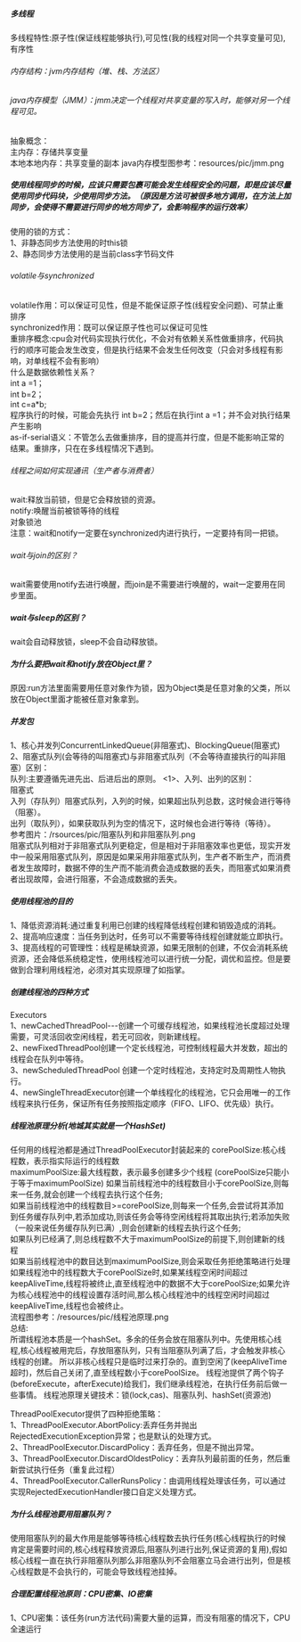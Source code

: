 ##### 多线程
多线程特性:原子性(保证线程能够执行),可见性(我的线程对同一个共享变量可见),有序性
###### 内存结构：jvm内存结构（堆、栈、方法区）
###### java内存模型（JMM）：jmm决定一个线程对共享变量的写入时，能够对另一个线程可见。
抽象概念：    
主内存：存储共享变量    
本地本地内存：共享变量的副本
java内存模型图参考：resources/pic/jmm.png

##### 使用线程同步的时候，应该只需要包裹可能会发生线程安全的问题，即是应该尽量使用同步代码块，少使用同步方法。（原因是方法可被很多地方调用，在方法上加同步，会使得不需要进行同步的地方同步了，会影响程序的运行效率）
使用的锁的方式：   
1、非静态同步方法使用的时this锁   
2、静态同步方法使用的是当前class字节码文件     
###### volatile与synchronized
volatile作用：可以保证可见性，但是不能保证原子性(线程安全问题)、可禁止重排序   
synchronized作用：既可以保证原子性也可以保证可见性    
重排序概念:cpu会对代码实现执行优化，不会对有依赖关系性做重排序，代码执行的顺序可能会发生改变，但是执行结果不会发生任何改变（只会对多线程有影响，对单线程不会有影响）    
什么是数据依赖性关系？  
int a =1；   
int b=2；    
int c=a*b;   
程序执行的时候，可能会先执行 int b=2；然后在执行int a =1；并不会对执行结果产生影响  
as-if-serial语义：不管怎么去做重排序，目的提高并行度，但是不能影响正常的结果。重排序，只在在多线程情况下遇到。    
###### 线程之间如何实现通讯（生产者与消费者）
wait:释放当前锁，但是它会释放锁的资源。    
notify:唤醒当前被锁等待的线程  
对象锁池   
注意：wait和notify一定要在synchronized内进行执行，一定要持有同一把锁。   
###### wait与join的区别？
wait需要使用notify去进行唤醒，而join是不需要进行唤醒的，wait一定要用在同步里面。
##### wait与sleep的区别？
wait会自动释放锁，sleep不会自动释放锁。
##### 为什么要把wait和notify放在Object里？
原因:run方法里面需要用任意对象作为锁，因为Object类是任意对象的父类，所以放在Object里面才能被任意对象拿到。   
##### 并发包
1、核心并发列ConcurrentLinkedQueue(非阻塞式)、BlockingQueue(阻塞式)   
2、阻塞式队列(会等待的叫阻塞式)与非阻塞式队列（不会等待直接执行的叫非阻塞）区别：   
队列:主要遵循先进先出、后进后出的原则。
<1>、入列、出列的区别：   
阻塞式      
入列（存队列）阻塞式队列，入列的时候，如果超出队列总数，这时候会进行等待（阻塞）。   
出列（取队列），如果获取队列为空的情况下，这时候也会进行等待（等待）。  
参考图片：/rsources/pic/阻塞队列和非阻塞队列.png     
阻塞式队列相对于非阻塞式队列更稳定，但是相对于非阻塞效率也更低，现实开发中一般采用阻塞式队列，原因是如果采用非阻塞式队列，生产者不断生产，而消费者发生故障时，数据不停的生产而不能消费会造成数据的丢失，而阻塞式如果消费者出现故障，会进行阻塞，不会造成数据的丢失。
##### 使用线程池的目的
1、降低资源消耗:通过重复利用已创建的线程降低线程创建和销毁造成的消耗。   
2、提高响应速度：当任务到达时，任务可以不需要等待线程创建就能立即执行。    
3、提高线程的可管理性：线程是稀缺资源，如果无限制的创建，不仅会消耗系统资源，还会降低系统稳定性，使用线程池可以进行统一分配，调优和监控。但是要做到合理利用线程池，必须对其实现原理了如指掌。     
##### 创建线程池的四种方式
Executors    
1、newCachedThreadPool---创建一个可缓存线程池，如果线程池长度超过处理需要，可灵活回收空闲线程，若无可回收，则新建线程。    
2、newFixedThreadPool创建一个定长线程池，可控制线程最大并发数，超出的线程会在队列中等待。    
3、newScheduledThreadPool 创建一个定时线程池，支持定时及周期性人物执行。      
4、newSingleThreadExecutor创建一个单线程化的线程池，它只会用唯一的工作线程来执行任务，保证所有任务按照指定顺序（FIFO、LIFO、优先级）执行。    

##### 线程池原理分析(地城其实就是一个HashSet)
任何用的线程池都是通过ThreadPoolExecutor封装起来的
corePoolSize:核心线程数，表示指实际运行的线程数     
maximumPoolSize:最大线程数，表示最多创建多少个线程   (corePoolSize只能小于等于maximumPoolSize)
如果当前线程池中的线程数目小于corePoolSize,则每来一任务,就会创建一个线程去执行这个任务;    
如果当前线程池中的线程数目>=corePoolSize,则每来一个任务,会尝试将其添加到任务缓存队列中,若添加成功,则该任务会等待空闲线程将其取出执行;若添加失败（一般来说任务缓存队列已满）,则会创建新的线程去执行这个任务;    
如果队列已经满了,则总线程数不大于maximumPoolSize的前提下,则创建新的线程  
如果当前线程池中的数目达到maximumPoolSize,则会采取任务拒绝策略进行处理     
如果线程池中的线程数大于corePoolSize时,如果某线程空闲时间超过keepAliveTime,线程将被终止,直至线程池中的数据不大于corePoolSize;如果允许为核心线程池中的线程设置存活时间,那么核心线程池中的线程空闲时间超过keepAliveTime,线程也会被终止。    
流程图参考：/resources/pic/线程池原理.png    
总结:   
   所谓线程池本质是一个hashSet。多余的任务会放在阻塞队列中。先使用核心线程,核心线程被用完后，存放阻塞队列，只有当阻塞队列满了后，才会触发非核心线程的创建。
   所以非核心线程只是临时过来打杂的。直到空闲了(keepAliveTime超时)，然后自己关闭了,直至线程数小于corePoolSize。
   线程池提供了两个钩子(beforeExecute，afterExecute)给我们，我们继承线程池，在执行任务前后做一些事情。
   线程池原理关键技术：锁(lock,cas)、阻塞队列、hashSet(资源池)      
   
ThreadPoolExecutor提供了四种拒绝策略：    
1、ThreadPoolExecutor.AbortPolicy:丢弃任务并抛出RejectedExecutionException异常；也是默认的处理方式。    
2、ThreadPoolExecutor.DiscardPolicy：丢弃任务，但是不抛出异常。     
3、ThreadPoolExecutor.DiscardOldestPolicy：丢弃队列最前面的任务，然后重新尝试执行任务（重复此过程）     
4、ThreadPoolExecutor.CallerRunsPolicy：由调用线程处理该任务，可以通过实现RejectedExecutionHandler接口自定义处理方式。   
##### 为什么线程池要用阻塞队列？
使用阻塞队列的最大作用是能够等待核心线程数去执行任务(核心线程执行的时候肯定是需要时间的,核心线程释放资源后,阻塞队列进行出列,保证资源的复用),假如核心线程一直在执行非阻塞队列那么非阻塞队列不会阻塞立马会进行出列，但是核心线程数是不会执行的，可能会导致线程池挂掉。   
##### 合理配置线程池原则：CPU密集、IO密集
1、CPU密集：该任务(run方法代码)需要大量的运算，而没有阻塞的情况下，CPU全速运行

 




 

  




 

